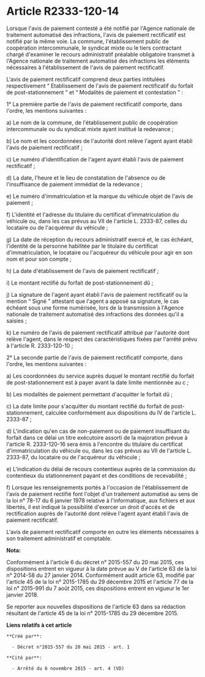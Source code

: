 # Article R2333-120-14

Lorsque l'avis de paiement contesté a été notifié par l'Agence nationale de traitement automatisé des infractions, l'avis de
paiement rectificatif est notifié par la même voie. La commune, l'établissement public de coopération intercommunale, le
syndicat mixte ou le tiers contractant chargé d'examiner le recours administratif préalable obligatoire transmet à l'Agence
nationale de traitement automatisé des infractions les éléments nécessaires à l'établissement de l'avis de paiement
rectificatif. 

L'avis de paiement rectificatif comprend deux parties intitulées respectivement “ Etablissement de l'avis de paiement
rectificatif du forfait de post-stationnement ” et “ Modalités de paiement et contestation ” : 

1° La première partie de l'avis de paiement rectificatif comporte, dans l'ordre, les mentions suivantes : 

a) Le nom de la commune, de l'établissement public de coopération intercommunale ou du syndicat mixte ayant institué la
redevance ; 

b) Le nom et les coordonnées de l'autorité dont relève l'agent ayant établi l'avis de paiement rectificatif ; 

c) Le numéro d'identification de l'agent ayant établi l'avis de paiement rectificatif ; 

d) La date, l'heure et le lieu de constatation de l'absence ou de l'insuffisance de paiement immédiat de la redevance ; 

e) Le numéro d'immatriculation et la marque du véhicule objet de l'avis de paiement ; 

f) L'identité et l'adresse du titulaire du certificat d'immatriculation du véhicule ou, dans les cas prévus au VII de
l'article L. 2333-87, celles du locataire ou de l'acquéreur du véhicule ; 

g) La date de réception du recours administratif exercé et, le cas échéant, l'identité de la personne habilitée par le
titulaire du certificat d'immatriculation, le locataire ou l'acquéreur du véhicule pour agir en son nom et pour son compte ; 

h) La date d'établissement de l'avis de paiement rectificatif ; 

i) Le montant rectifié du forfait de post-stationnement dû ; 

j) La signature de l'agent ayant établi l'avis de paiement rectificatif ou la mention “ Signé ” attestant que l'agent a
apposé sa signature, le cas échéant sous une forme numérisée, lors de la transmission à l'Agence nationale de traitement
automatisé des infractions des données qu'il a saisies ; 

k) Le numéro de l'avis de paiement rectificatif attribué par l'autorité dont relève l'agent, dans le respect des
caractéristiques fixées par l'arrêté prévu à l'article R. 2333-120-10 ; 

2° La seconde partie de l'avis de paiement rectificatif comporte, dans l'ordre, les mentions suivantes : 

a) Les coordonnées du service auprès duquel le montant rectifié du forfait de post-stationnement est à payer avant la date
limite mentionnée au c ; 

b) Les modalités de paiement permettant d'acquitter le forfait dû ; 

c) La date limite pour s'acquitter du montant rectifié du forfait de post-stationnement, calculée conformément aux
dispositions du IV de l'article L. 2333-87 ; 

d) L'indication qu'en cas de non-paiement ou de paiement insuffisant du forfait dans ce délai un titre exécutoire assorti de
la majoration prévue à l'article R. 2333-120-16 sera émis à l'encontre du titulaire du certificat d'immatriculation du
véhicule ou, dans les cas prévus au VII de l'article L. 2333-87, du locataire ou de l'acquéreur du véhicule ; 

e) L'indication du délai de recours contentieux auprès de la commission du contentieux du stationnement payant et des
conditions de recevabilité ; 

f) Lorsque les renseignements portés à l'occasion de l'établissement de l'avis de paiement rectifié font l'objet d'un
traitement automatisé au sens de la loi n° 78-17 du 6 janvier 1978 relative à l'informatique, aux fichiers et aux libertés,
il est indiqué la possibilité d'exercer un droit d'accès et de rectification auprès de l'autorité dont relève l'agent ayant
établi l'avis de paiement rectificatif. 

L'avis de paiement rectificatif comporte en outre les éléments nécessaires à son traitement administratif et comptable.

**Nota:**

Conformément à l'article 6 du décret n° 2015-557 du 20 mai 2015, ces dispositions entrent en vigueur à la date prévue au V de
l'article 63 de la loi n° 2014-58 du 27 janvier 2014. Conformément audit article 63, modifié par l'article 45 de la loi n°
2015-1785 du 29 décembre 2015 et l'article 77 de la loi n° 2015-991 du 7 août 2015, ces dispositions entrent en vigueur le
1er janvier 2018. 

Se reporter aux nouvelles dispositions de l'article 63 dans sa rédaction résultant de l'article 45 de la loi n° 2015-1785 du
29 décembre 2015.

**Liens relatifs à cet article**

	**Créé par**:

	  - Décret n°2015-557 du 20 mai 2015 - art. 1

	**Cité par**:

	  - Arrêté du 6 novembre 2015 - art. 4 (VD)
